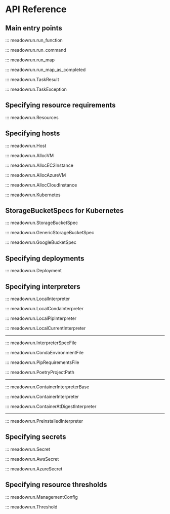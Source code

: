# API Reference

## Main entry points

::: meadowrun.run_function

::: meadowrun.run_command

::: meadowrun.run_map

::: meadowrun.run_map_as_completed

::: meadowrun.TaskResult

::: meadowrun.TaskException


## Specifying resource requirements

::: meadowrun.Resources


## Specifying hosts

::: meadowrun.Host

::: meadowrun.AllocVM

::: meadowrun.AllocEC2Instance

::: meadowrun.AllocAzureVM

::: meadowrun.AllocCloudInstance

::: meadowrun.Kubernetes


## StorageBucketSpecs for Kubernetes

::: meadowrun.StorageBucketSpec

::: meadowrun.GenericStorageBucketSpec

::: meadowrun.GoogleBucketSpec


## Specifying deployments

::: meadowrun.Deployment


## Specifying interpreters

::: meadowrun.LocalInterpreter

::: meadowrun.LocalCondaInterpreter

::: meadowrun.LocalPipInterpreter

::: meadowrun.LocalCurrentInterpreter

---

::: meadowrun.InterpreterSpecFile

::: meadowrun.CondaEnvironmentFile

::: meadowrun.PipRequirementsFile

::: meadowrun.PoetryProjectPath

---

::: meadowrun.ContainerInterpreterBase

::: meadowrun.ContainerInterpreter

::: meadowrun.ContainerAtDigestInterpreter

---

::: meadowrun.PreinstalledInterpreter


## Specifying secrets

::: meadowrun.Secret

::: meadowrun.AwsSecret

::: meadowrun.AzureSecret

## Specifying resource thresholds

::: meadowrun.ManagementConfig

::: meadowrun.Threshold
